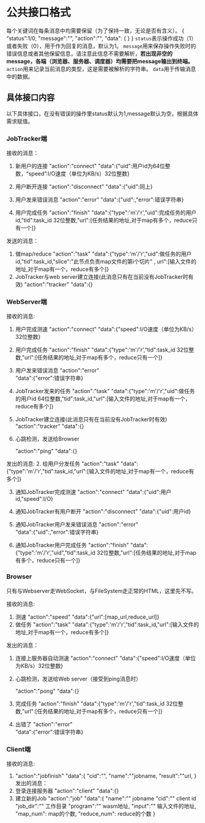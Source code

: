 # 公共接口格式

每个关键词在每条消息中均需要保留（为了保持一致，无论是否有含义）。
{
    “status”:1/0,
    "message":"",
    "action":"",
    "data":
    {
    }
}
`status`表示操作成功（1）或者失败（0），用于作为回复的消息，默认为1。
`message`用来保存操作失败时的错误信息或者其他保留信息，请注意此信息不需要解析，**若出现非空的message，各端（浏览器、服务器、调度器）均需要把message输出到终端。**
`action`用来记录当前消息的类型，这是需要被解析的字符串。
`data`用于传输消息中的数据。

## 具体接口内容

以下具体接口，在没有错误的操作里status默认为1,message默认为空，根据具体需求赋值。

### JobTracker端

接收的消息：
1.  新用户的连接
    "action":"connect"
    "data":{"uid":用户id为64位整数，“speed”:I/O速度（单位为KB/s）32位整数}

2.  用户断开连接
    "action":"disconnect"
    "data":{"uid":同上}

3.  用户发来错误消息
    "action":"error"
    "data":{"uid":,"error":错误字符串}

4.  用户完成任务
    "action":"finish"
    "data":{"type":'m'/'r',"uid":完成任务的用户id,"tid":task_id 32位整数,"url":[任务结果的地址,对于map有多个，reduce只有一个]}

发送的消息：
1.  做map/reduce
    "action":"task"
    "data":{"type":'m'/'r',"uid":做任务的用户id,"tid":task_id,"slice":"此节点负责map文件的第i个切片" , url":[输入文件的地址,对于map有一个，reduce有多个]}
2.  JobTracker与web server建立连接(此消息只有在当前没有JobTracker时有效)
    "action":"tracker"
    "data":{}

### WebServer端

接收的消息:
1.  用户完成测速
    "action":"connect"
    "data":{"speed":I/O速度（单位为KB/s）32位整数}

2.  用户完成任务
    "action":"finish"
    "data":{"type":'m'/'r',"tid":task_id 32位整数,"url":[任务结果的地址,对于map有多个，reduce只有一个]}

3.  用户发来错误消息
    "action":"error"    
    "data":{"error":错误字符串}

4.  JobTracker发来的任务
    "action":"task"
    "data":{"type":'m'/'r',"uid":做任务的用户id 64位整数,"tid":task_id,"url":[输入文件的地址,对于map有一个，reduce有多个]}

5. JobTracker建立连接(此消息只有在当前没有JobTracker时有效)
    "action":"tracker"
    "data":{}

6. 心跳检测，发送给Browser

    "action":"ping"
    "data":{}

发出的消息:
2.  给用户分发任务
    "action":"task"
    "data":{"type":'m'/'r',"tid":task_id,"url":[输入文件的地址,对于map有一个，reduce有多个]}

3.  通知JobTracker完成测速
    "action":"connect"
    "data":{"uid":用户id,"speed":I/O}

4.  通知JobTracker有用户断开
    "action":"disconnect"
    "data":{"uid":用户id}

5.  通知JobTracker用户发来错误消息
    "action":"error"    
    "data":{"uid":,"error":错误字符串}

6.  通知JobTracker用户完成任务
    "action":"finish"
    "data":{"type":'m'/'r',"uid","tid":task_id 32位整数,"url":[任务结果的地址,对于map有多个，reduce只有一个]}

### Browser
只有与Webserver走WebSocket，与FileSystem走正常的HTML，这里先不写。

接收的消息:
1.  测速
    "action":"speed"
    "data":{"url":[map_url,reduce_url]}
2.  做任务
    "action":"task"
    "data":{"type":'m'/'r',"tid":task_id,"url":[输入文件的地址,对于map有一个，reduce有多个]}

发出的消息：
1. 连接上服务器自动测速
    "action":"connect"
    "data":{"speed":I/O速度（单位为KB/s）32位整数}

2. 心跳检测，发送给Web server（接受到ping消息时）

    "action":"pong"
    "data":{}

2.  完成任务
    "action":"finish"
    "data":{"type":'m'/'r',"tid":task_id 32位整数,"url":[任务结果的地址,对于map有多个，reduce只有一个]}

3.  出错了
    "action":"error"    
    "data":{"error":错误字符串}

### Client端
接收的消息:
1.  "action":"jobfinish"
    "data":{
        "cid":"",
        "name":""jobname,
        "result":""url,
    }
发出的消息：
1. 登录连接服务器
    "action":"client"
    "data":{}
2. 建立新的Job
    "action":"job"
    "data":{
        "name":"" jobname
        "cid":""  client id
        "job_dir":"" 工作目录
        "program":"" wasm地址,
        "input":"" 输入文件的地址,
        "map_num": map的个数,
        "reduce_num": reduce的个数
    }

